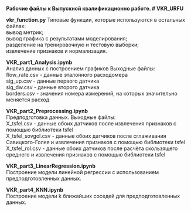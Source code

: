 **Рабочие файлы к Выпускной квалификационно работе. # VKR_URFU**

**vkr_function.py** 
Типовые функции, которые используются в остальных файлах:</br>
вывод метрик;</br>
вывод графика с результатами моделирования;</br>
разделение на тренировочную и тестовую выборки;</br>
извлечение признаков и нормализация.</br>

**VKR_part1_Analysis.ipynb**</br>
Анализ данных с построением графиков Выходные файлы:</br>
flow_rate.csv - данные эталонного расходомера</br>
sig_up.csv - данные первого датчика</br>
sig_dw.csv - данные второго датчика</br>
borders.csv - значения номера измерений, на которых значительно меняется расход</br>

**VKR_part2_Preprocessing.ipynb**</br>
Предподготовка данных. Выходные файлы:</br>
X_tsfel.csv - данные обоих датчиков после извлечения признаков с помощью библиотеки tsfel</br>
X_tsfel_sovgol.csv - данные обоих датчиков после сглаживания Савицкого-Голея и извлечения признаков с помощью библиотеки tsfel</br>
X_tsfel_rol.csv - данные обоих датчиков после расчёта скользящего среднего и извлечения признаков с помощью библиотеки tsfel</br>

**VKR_part3_LinearRegression.ipynb**</br>
Построение модели линейной регрессии с использованием предподготовленных данных.</br>

**VKR_part4_KNN.ipynb**</br>
Построение модели k ближайших соседей для предподготовленных данных.</br>
